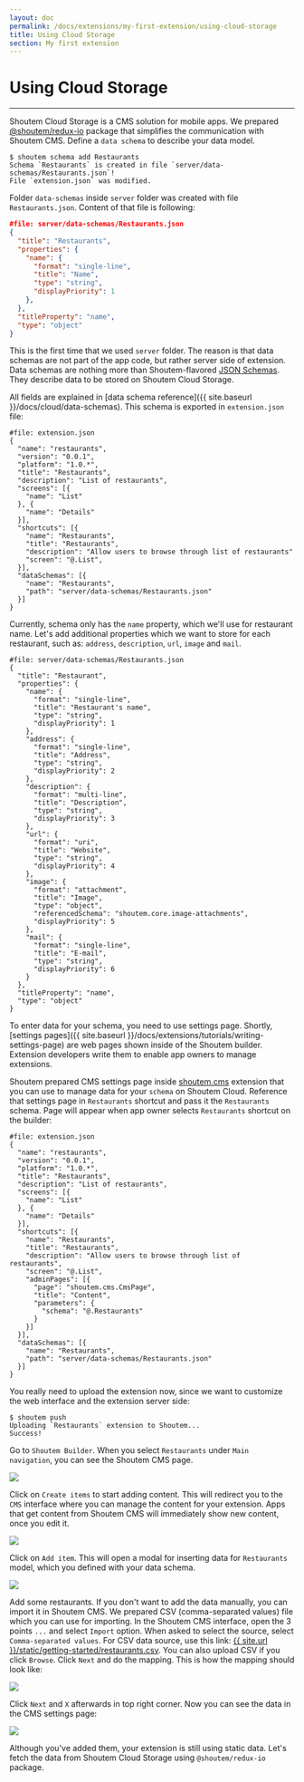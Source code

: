 ```yaml
---
layout: doc
permalink: /docs/extensions/my-first-extension/using-cloud-storage
title: Using Cloud Storage
section: My first extension
---
```


# Using Cloud Storage
<hr />

Shoutem Cloud Storage is a CMS solution for mobile apps. We prepared [@shoutem/redux-io](https://github.com/shoutem/redux-io) package that simplifies the communication with Shoutem CMS. Define a `data schema` to describe your data model.

```ShellSession
$ shoutem schema add Restaurants
Schema `Restaurants` is created in file `server/data-schemas/Restaurants.json`!
File `extension.json` was modified.
```

Folder `data-schemas` inside `server` folder was created with file `Restaurants.json`. Content of that file is following:

```JSON
#file: server/data-schemas/Restaurants.json
{
  "title": "Restaurants",
  "properties": {
    "name": {
      "format": "single-line",
      "title": "Name",
      "type": "string",
      "displayPriority": 1
    },
  },
  "titleProperty": "name",
  "type": "object"
}
```

This is the first time that we used `server` folder. The reason is that data schemas are not part of the app code, but rather server side of extension. Data schemas are nothing more than Shoutem-flavored [JSON Schemas](http://json-schema.org/). They describe data to be stored on Shoutem Cloud Storage.

All fields are explained in [data schema reference]({{ site.baseurl }}/docs/cloud/data-schemas). This schema is exported in `extension.json` file:

```JSON{18-21}
#file: extension.json
{
  "name": "restaurants",
  "version": "0.0.1",
  "platform": "1.0.*",
  "title": "Restaurants",
  "description": "List of restaurants",
  "screens": [{
    "name": "List"
  }, {
    "name": "Details"
  }],
  "shortcuts": [{
    "name": "Restaurants",
    "title": "Restaurants",
    "description": "Allow users to browse through list of restaurants"
    "screen": "@.List",
  }],
  "dataSchemas": [{
    "name": "Restaurants",
    "path": "server/data-schemas/Restaurants.json"
  }]
}
```

Currently, schema only has the `name` property, which we'll use for restaurant name. Let's add additional properties which we want to store for each restaurant, such as: `address`, `description`, `url`, `image` and `mail`.

```JSON{4-40}
#file: server/data-schemas/Restaurants.json
{
  "title": "Restaurant",
  "properties": {
    "name": {
      "format": "single-line",
      "title": "Restaurant's name",
      "type": "string",
      "displayPriority": 1
    },
    "address": {
      "format": "single-line",
      "title": "Address",
      "type": "string",
      "displayPriority": 2
    },
    "description": {
      "format": "multi-line",
      "title": "Description",
      "type": "string",
      "displayPriority": 3
    },
    "url": {
      "format": "uri",
      "title": "Website",
      "type": "string",
      "displayPriority": 4
    },
    "image": {
      "format": "attachment",
      "title": "Image",
      "type": "object",
      "referencedSchema": "shoutem.core.image-attachments",
      "displayPriority": 5
    },
    "mail": {
      "format": "single-line",
      "title": "E-mail",
      "type": "string",
      "displayPriority": 6
    }
  },
  "titleProperty": "name",
  "type": "object"
}
```

To enter data for your schema, you need to use settings page. Shortly, [settings pages]({{ site.baseurl }}/docs/extensions/tutorials/writing-settings-page) are web pages shown inside of the Shoutem builder. Extension developers write them to enable app owners to manage extensions.

Shoutem prepared CMS settings page inside [shoutem.cms](https://github.com/shoutem/extensions/tree/master/shoutem-cms) extension that you can use to manage data for your `schema` on Shoutem Cloud. Reference that settings page in `Restaurants` shortcut and pass it the `Restaurants` schema. Page will appear when app owner selects `Restaurants` shortcut on the builder:

```JSON{17-23}
#file: extension.json
{
  "name": "restaurants",
  "version": "0.0.1",
  "platform": "1.0.*",
  "title": "Restaurants",
  "description": "List of restaurants",
  "screens": [{
    "name": "List"
  }, {
    "name": "Details"
  }],
  "shortcuts": [{
    "name": "Restaurants",
    "title": "Restaurants",
    "description": "Allow users to browse through list of restaurants",
    "screen": "@.List",
    "adminPages": [{
      "page": "shoutem.cms.CmsPage",
      "title": "Content",
      "parameters": {
        "schema": "@.Restaurants"
      }
    }]
  }],
  "dataSchemas": [{
    "name": "Restaurants",
    "path": "server/data-schemas/Restaurants.json"
  }]
}
```

You really need to upload the extension now, since we want to customize the web interface and the extension server side:

```ShellSession
$ shoutem push
Uploading `Restaurants` extension to Shoutem...
Success!
```

Go to `Shoutem Builder`. When you select `Restaurants` under `Main navigation`, you can see the Shoutem CMS page.

<p class="image">
<img src='{{ site.baseurl }}/img/my-first-extension/empty-admin-page.png'/>
</p>

Click on `Create items` to start adding content. This will redirect you to the `CMS` interface where you can manage the content for your extension. Apps that get content from Shoutem CMS will immediately show new content, once you edit it.

<p class="image">
<img src='{{ site.baseurl }}/img/my-first-extension/empty-cms.png'/>
</p>

Click on `Add item`. This will open a modal for inserting data for `Restaurants` model, which you defined with your data schema.

<p class="image">
<img src='{{ site.baseurl }}/img/my-first-extension/cms-modal.png'/>
</p>

Add some restaurants. If you don't want to add the data manually, you can import it in Shoutem CMS. We prepared CSV (comma-separated values) file which you can use for importing. In the Shoutem CMS interface, open the 3 points `...` and select `Import` option. When asked to select the source, select `Comma-separated values`. For CSV data source, use this link: [{{ site.url }}/static/getting-started/restaurants.csv](/static/getting-started/restaurants.csv). You can also upload CSV if you click `Browse`. Click `Next` and do the mapping. This is how the mapping should look like:

<p class="image">
<img src='{{ site.baseurl }}/img/my-first-extension/import-csv.png'/>
</p>

Click `Next` and `X` afterwards in top right corner. Now you can see the data in the CMS settings page:

<p class="image">
<img src='{{ site.baseurl }}/img/my-first-extension/full-cms.png'/>
</p>

Although you've added them, your extension is still using static data. Let's fetch the data from Shoutem Cloud Storage using `@shoutem/redux-io` package.

